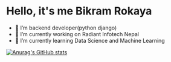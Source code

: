 # Hello, it's me Bikram Rokaya


- 👯 I’m backend developer(python django)
- 🔭 I’m currently working on Radiant Infotech Nepal
- 🌱 I’m currently learning Data Science and Machine Learning

[![Anurag's GitHub stats](https://github-readme-stats.vercel.app/api?username=rokayabikram2)](https://github.com/anuraghazra/github-readme-stats)

